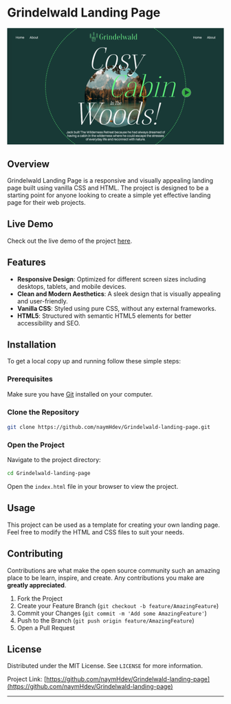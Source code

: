 # Grindelwald Landing Page

![Project Preview](/assets/grinland-screenshot.png)

## Overview

Grindelwald Landing Page is a responsive and visually appealing landing page built using vanilla CSS and HTML. The project is designed to be a starting point for anyone looking to create a simple yet effective landing page for their web projects.

## Live Demo

Check out the live demo of the project [here](https://grindelwald-landing-page.vercel.app).

## Features

- **Responsive Design**: Optimized for different screen sizes including desktops, tablets, and mobile devices.
- **Clean and Modern Aesthetics**: A sleek design that is visually appealing and user-friendly.
- **Vanilla CSS**: Styled using pure CSS, without any external frameworks.
- **HTML5**: Structured with semantic HTML5 elements for better accessibility and SEO.

## Installation

To get a local copy up and running follow these simple steps:

### Prerequisites

Make sure you have [Git](https://git-scm.com/) installed on your computer.

### Clone the Repository

```sh
git clone https://github.com/naymHdev/Grindelwald-landing-page.git
```

### Open the Project

Navigate to the project directory:

```sh
cd Grindelwald-landing-page
```

Open the `index.html` file in your browser to view the project.

## Usage

This project can be used as a template for creating your own landing page. Feel free to modify the HTML and CSS files to suit your needs.

## Contributing

Contributions are what make the open source community such an amazing place to be learn, inspire, and create. Any contributions you make are **greatly appreciated**.

1. Fork the Project
2. Create your Feature Branch (`git checkout -b feature/AmazingFeature`)
3. Commit your Changes (`git commit -m 'Add some AmazingFeature'`)
4. Push to the Branch (`git push origin feature/AmazingFeature`)
5. Open a Pull Request

## License

Distributed under the MIT License. See `LICENSE` for more information.

Project Link: [https://github.com/naymHdev/Grindelwald-landing-page](https://github.com/naymHdev/Grindelwald-landing-page)

---
